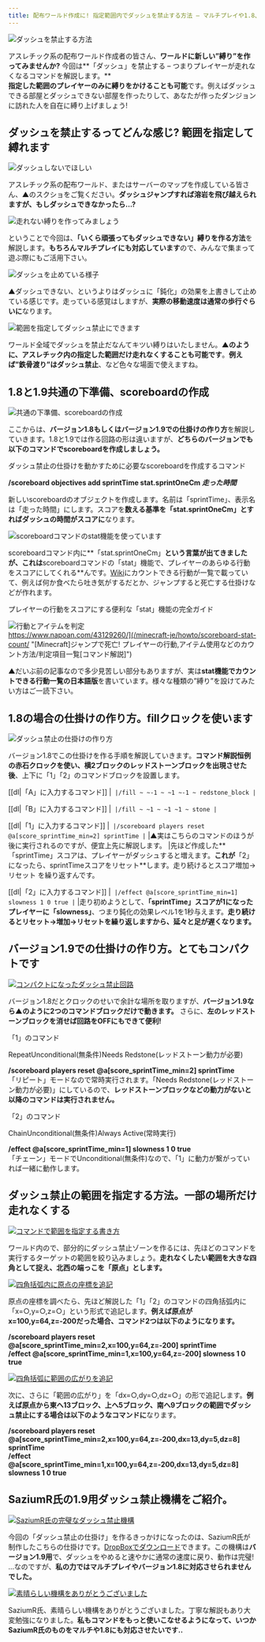 ```yaml
---
title: 配布ワールド作成に! 指定範囲内でダッシュを禁止する方法 – マルチプレイや1.8、1.9両方対応
---
```


![ダッシュを禁止する方法](https://cdn-ak.f.st-hatena.com/images/fotolife/s/sasigume/20210208/20210208130455.png)

アスレチック系の配布ワールド作成者の皆さん、**ワールドに新しい”縛り”を作ってみませんか?** 今回は**「ダッシュ」を禁止する – つまりプレイヤーが走れなくなるコマンドを解説します。**  
**指定した範囲のプレイヤーのみに縛りをかけることも可能**です。例えばダッシュできる部屋とダッシュできない部屋を作ったりして、あなたが作ったダンジョンに訪れた人を自在に縛り上げましょう!

## ダッシュを禁止するってどんな感じ? 範囲を指定して縛れます

![ダッシュしないでほしい](https://cdn-ak.f.st-hatena.com/images/fotolife/s/sasigume/20210208/20210208150515.png)

アスレチック系の配布ワールド、またはサーバーのマップを作成している皆さん、▲のスクショをご覧ください。**ダッシュジャンプすれば溶岩を飛び越えられますが、もしダッシュできなかったら…?**

![走れない縛りを作ってみましょう](https://cdn-ak.f.st-hatena.com/images/fotolife/s/sasigume/20210208/20210208150950.png)

ということで今回は、**「いくら頑張ってもダッシュできない」縛りを作る方法**を解説します。**もちろんマルチプレイにも対応しています**ので、みんなで集まって遊ぶ際にもご活用下さい。

![ダッシュを止めている様子](https://cdn-ak.f.st-hatena.com/images/fotolife/s/sasigume/20210208/20210208074827.gif)

▲ダッシュできない、というよりはダッシュに「鈍化」の効果を上書きして止めている感じです。走っている感覚はしますが、**実際の移動速度は通常の歩行ぐらいに**なります。

![範囲を指定してダッシュ禁止にできます](https://cdn-ak.f.st-hatena.com/images/fotolife/s/sasigume/20210208/20210208162720.png)

ワールド全域でダッシュを禁止だなんてキツい縛りはいたしません。**▲のように、アスレチック内の指定した範囲だけ走れなくすることも可能です**。**例えば”鉄骨渡り”はダッシュ禁止**、など色々な場面で使えますね。

## 1.8と1.9共通の下準備、scoreboardの作成

![共通の下準備、scoreboardの作成](https://cdn-ak.f.st-hatena.com/images/fotolife/s/sasigume/20210208/20210208152631.png)

ここからは、**バージョン1.8もしくはバージョン1.9での仕掛けの作り方**を解説していきます。1.8と1.9では作る回路の形は違いますが、**どちらのバージョンでも以下のコマンドでscoreboardを作成しましょう。**

ダッシュ禁止の仕掛けを動かすために必要なscoreboardを作成するコマンド

**/scoreboard objectives add sprintTime stat.sprintOneCm _走った時間_**

新しいscoreboardのオブジェクトを作成します。名前は「sprintTime」、表示名は「走った時間」にします。スコアを**数える基準を「stat.sprintOneCm」とすればダッシュの時間がスコアに**なります。

![scoreboardコマンドのstat機能を使っています](https://cdn-ak.f.st-hatena.com/images/fotolife/s/sasigume/20210208/20210208164620.jpg)

scoreboardコマンド内に**「stat.sprintOneCm」**という言葉が出てきましたが、これは**scoreboardコマンドの「stat」機能で、プレイヤーのあらゆる行動をスコアにしてくれる**んです。[Wiki](http://minecraft.gamepedia.com/Scoreboard#Objectives)にカウントできる行動が一覧で載っていて、例えば何か食べたら吐き気がするだとか、ジャンプすると死亡する仕掛けなどが作れます。

プレイヤーの行動をスコアにする便利な「stat」機能の完全ガイド

![行動とアイテムを判定](https://cdn-ak.f.st-hatena.com/images/fotolife/s/sasigume/20210208/20210208140837.png)  
https://www.napoan.com/43129260/](/minecraft-je/howto/scoreboard-stat-count/ "[Minecraft]ジャンプで死亡! プレイヤーの行動,アイテム使用などのカウント方法/判定項目一覧[コマンド解説]")

▲だいぶ前の記事なので多少見苦しい部分もありますが、実は**stat機能でカウントできる行動一覧の日本語版**を書いています。様々な種類の”縛り”を設けてみたい方はご一読下さい。

## 1.8の場合の仕掛けの作り方。fillクロックを使います

![ダッシュ禁止の仕掛けの作り方](https://cdn-ak.f.st-hatena.com/images/fotolife/s/sasigume/20210208/20210208143122.png)

バージョン1.8でこの仕掛けを作る手順を解説していきます。**コマンド解説恒例の赤石クロックを使い、横2ブロックのレッドストーンブロックを出現させた後**、上下に「1」「2」のコマンドブロックを設置します。

[[dl|「A」に入力するコマンド]]
|```
|/fill ~ ~-1 ~ ~1 ~-1 ~ redstone_block
|```

[[dl|「B」に入力するコマンド]]
|```
|/fill ~ ~1 ~ ~1 ~1 ~ stone
|```

[[dl|「1」に入力するコマンド]]
|```
|/scoreboard players reset @a[score_sprintTime_min=2] sprintTime
|```
|▲実はこちらのコマンドのほうが後に実行されるのですが、便宜上先に解説します。
|先ほど作成した**「sprintTime」スコアは、プレイヤーがダッシュすると増えます。**これが**「2」になったら、sprintTimeスコアをリセット**します。走り続けるとスコア増加→リセット を繰り返すんです。

[[dl|「2」に入力するコマンド]]
|```
|/effect @a[score_sprintTime_min=1] slowness 1 0 true
|```
|走り初めようとして、**「sprintTime」**スコアが1になったプレイヤーに**「slowness」**、つまり鈍化の効果レベル1を1秒与えます。**走り続けるとリセット→増加→リセットを繰り返しますから、延々と足が遅くなります。**

## バージョン1.9での仕掛けの作り方。とてもコンパクトです

[![コンパクトになったダッシュ禁止回路](https://cdn-ak.f.st-hatena.com/images/fotolife/s/sasigume/20210208/20210208150946.png)](#8/f/8fc2c3a4.png "コンパクトになったダッシュ禁止回路")

バージョン1.8だとクロックのせいで余計な場所を取りますが、**バージョン1.9なら▲のように2つのコマンドブロックだけで動きます。** さらに、**左のレッドストーンブロックを消せば回路をOFFにもできて便利!**

「1」のコマンド

RepeatUnconditional(無条件)Needs Redstone(レッドストーン動力が必要)

**/scoreboard players reset @a\[score_sprintTime_min=2\] sprintTime**  
「リピート」モードなので常時実行されます。「Needs Redstone(レッドストーン動力が必要)」にしているので、**レッドストーンブロックなどの動力がないと以降のコマンドは実行されません。**

「2」のコマンド

ChainUnconditional(無条件)Always Active(常時実行)

**/effect @a\[score_sprintTime_min=1\] slowness 1 0 true**  
「チェーン」モードでUnconditional(無条件)なので、「1」に動力が繋がっていれば一緒に動作します。

## ダッシュ禁止の範囲を指定する方法。一部の場所だけ走れなくする

[![コマンドで範囲を指定する書き方](https://cdn-ak.f.st-hatena.com/images/fotolife/s/sasigume/20210208/20210208142329.png)](#6/5/6599452b.png "コマンドで範囲を指定する書き方")

ワールド内ので、部分的にダッシュ禁止ゾーンを作るには、先ほどのコマンドを実行するターゲットの範囲を絞り込みましょう。**走れなくしたい範囲を大きな四角として捉え、北西の端っこを「原点」とします。**

[![四角括弧内に原点の座標を追記](https://cdn-ak.f.st-hatena.com/images/fotolife/s/sasigume/20210208/20210208151926.png)](#9/9/99777251.png "四角括弧内に原点の座標を追記")

原点の座標を調べたら、先ほど解説した「1」「2」のコマンドの四角括弧内に「x=○,y=○,z=○」という形式で追記します。**例えば原点がx=100,y=64,z=-200だった場合、コマンド2つは以下のようになります。**

**/scoreboard players reset @a\[score_sprintTime_min=2,x=100,y=64,z=-200\] sprintTime**  
**/effect @a\[score_sprintTime_min=1,x=100,y=64,z=-200\] slowness 1 0 true**

[![四角括弧に範囲の広がりを追記](https://cdn-ak.f.st-hatena.com/images/fotolife/s/sasigume/20210208/20210208153819.png)](#a/b/ab396039.png "四角括弧に範囲の広がりを追記")

次に、さらに「範囲の広がり」を「dx=○,dy=○,dz=○」の形で追記します。**例えば原点から東へ13ブロック、上へ5ブロック、南へ9ブロックの範囲でダッシュ禁止にする場合は以下のようなコマンドに**なります。

**/scoreboard players reset @a\[score_sprintTime_min=2,x=100,y=64,z=-200,dx=13,dy=5,dz=8\] sprintTime**  
**/effect @a\[score_sprintTime_min=1,x=100,y=64,z=-200,dx=13,dy=5,dz=8\] slowness 1 0 true**

## SaziumR氏の1.9用ダッシュ禁止機構をご紹介。

[![SaziumR氏の完璧なダッシュ禁止機構](https://cdn-ak.f.st-hatena.com/images/fotolife/s/sasigume/20210208/20210208125748.png)](#0/e/0e619dca.png "SaziumR氏の完璧なダッシュ禁止機構")

今回の「ダッシュ禁止の仕掛け」を作るきっかけになったのは、SaziumR氏が制作したこちらの仕掛けです。[DropBoxでダウンロード](http://www.dropbox.com/s/pj2sfzei0qvfn9d/SaziumR%E3%81%AE%E3%82%B3%E3%83%9E%E3%83%B3%E3%83%89%E6%A9%9F%E6%A7%8B.zip?dl=0)できます。この機構は**バージョン1.9用**で、ダッシュをやめると速やかに通常の速度に戻り、動作は完璧! …なのですが、**私の力ではマルチプレイやバージョン1.8に対応させられませんでした。**

[![素晴らしい機構をありがとうございました](https://cdn-ak.f.st-hatena.com/images/fotolife/s/sasigume/20210208/20210208174547.png)](#e/9/e9c6bdc8.png "素晴らしい機構をありがとうございました")

SaziumR氏、素晴らしい機構をありがとうございました。丁寧な解説もあり大変勉強になりました。**私もコマンドをもっと使いこなせるようになって、いつかSaziumR氏のものをマルチや1.8にも対応させたいです..**
